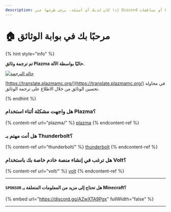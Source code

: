 ```yaml
---
description: إذا كان لديك أي أسئلة، يرجى طرحها عبر Discord أو مناقشات GitHub.
---
```


# 🏠 مرحبًا بك في بوابة الوثائق

{% hint style="info" %}

**تم ترجمة وثائق Plazma حاليًا بواسطة الآلة.**

[![حالة الترجمة](https://badge.plazmamc.org/internal/crowdin)](https://translate.plazmamc.org/)

[https://translate.plazmamc.org/](https://translate.plazmamc.org/) في محاولة تحسين الوثائق من خلال الاطلاع على ترجمة الوثائق.

{% endhint %}

### هل واجهت مشكلة أثناء استخدام Plazma؟

{% content-ref url="plazma/" %}
[plazma](plazma/)
{% endcontent-ref %}

### هل أنت مهتم بـ Thunderbolt؟

{% content-ref url="thunderbolt/" %}
[thunderbolt](thunderbolt/)
{% endcontent-ref %}

### هل ترغب في إنشاء منصة خادم خاصة بك باستخدام Volt؟

{% content-ref url="volt/" %}
[volt](volt/)
{% endcontent-ref %}

***

#### `SPONSOR` هل تحتاج إلى مزيد من المعلومات المتعلقة بـ Minecraft؟ <a href="#etc-1" id="etc-1"></a>

{% embed url="https://discord.gg/AZwXTA9Pgx" fullWidth="false" %}

***
